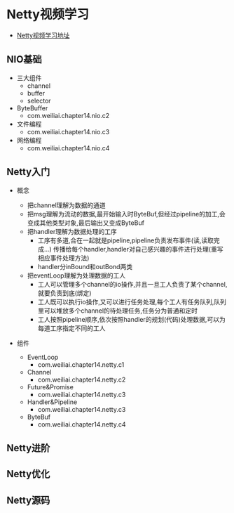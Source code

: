 # Netty视频学习

- [Netty视频学习地址](https://www.bilibili.com/video/BV1py4y1E7oA)

## NIO基础

- 三大组件
    - channel
    - buffer
    - selector
- ByteBuffer
    - com.weiliai.chapter14.nio.c2
- 文件编程
    - com.weiliai.chapter14.nio.c3
- 网络编程
    - com.weiliai.chapter14.nio.c4

## Netty入门

- 概念
    - 把channel理解为数据的通道
    - 把msg理解为流动的数据,最开始输入时ByteBuf,但经过pipeline的加工,会变成其他类型对象,最后输出又变成ByteBuf
    - 把handler理解为数据处理的工序
        - 工序有多道,合在一起就是pipeline,pipeline负责发布事件(读,读取完成...)
          传播给每个handler,handler对自己感兴趣的事件进行处理(重写相应事件处理方法)
        - handler分inBound和outBond两类
    - 把eventLoop理解为处理数据的工人
        - 工人可以管理多个channel的io操作,并且一旦工人负责了某个channel,就要负责到底(绑定)
        - 工人既可以执行io操作,又可以进行任务处理,每个工人有任务队列,队列里可以堆放多个channel的待处理任务,任务分为普通和定时
        - 工人按照pipeline顺序,依次按照handler的规划(代码)处理数据,可以为每道工序指定不同的工人

- 组件
  - EventLoop
    - com.weiliai.chapter14.netty.c1
  - Channel
    - com.weiliai.chapter14.netty.c2
  - Future&Promise
    - com.weiliai.chapter14.netty.c3
  - Handler&Pipeline
    - com.weiliai.chapter14.netty.c3
  - ByteBuf
    - com.weiliai.chapter14.netty.c4

## Netty进阶

## Netty优化

## Netty源码